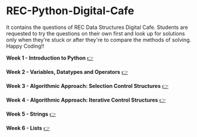 # REC-Python-Digital-Cafe


It contains the questions of REC Data Structures Digital Cafe. 
Students are requested to try the questions on their own first and look up for solutions only when they're stuck or after they're to compare the methods of solving.
Happy Coding!!

**Week 1 - Introduction to Python**
[:point_right:](https://github.com/CrypticFate5/REC-Python-Digital-Cafe/tree/main/Week%201)


**Week 2 - Variables, Datatypes and Operators**
[:point_right:](https://github.com/CrypticFate5/REC-Python-Digital-Cafe/tree/main/Week%202)


**Week 3 - Algorithmic Approach: Selection Control Structures**
[:point_right:](https://github.com/CrypticFate5/REC-Python-Digital-Cafe/tree/main/Week%203)


**Week 4 - Algorithmic Approach: Iterative Control Structures**
[:point_right:](https://github.com/CrypticFate5/REC-Python-Digital-Cafe/tree/main/Week%204)


**Week 5 - Strings**
[:point_right:](https://github.com/CrypticFate5/REC-Python-Digital-Cafe/tree/main/Week%205)


**Week 6 - Lists**
[:point_right:](https://github.com/CrypticFate5/REC-Python-Digital-Cafe/tree/main/Week%206)


